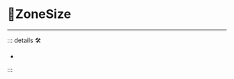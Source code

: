 # 🔻<via>ZoneSize</via>

---

<!-- =================================================== -->
<!-- =================================================== -->
<!-- =================================================== -->
<!-- =================================================== -->
<!-- =================================================== -->
::: details 🛠

-

:::

